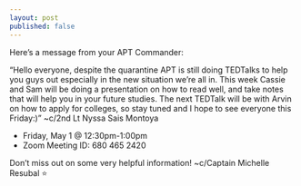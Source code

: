 ```yaml
---
layout: post
published: false
---
```

Here’s a message from your APT Commander:

“Hello everyone, despite the quarantine APT is still doing TEDTalks to help you guys out especially in the new situation we’re all in. This week Cassie and Sam will be doing a presentation on how to read well, and take notes that will help you in your future studies. The next TEDTalk will be with Arvin on how to apply for colleges, so stay tuned and I hope to see everyone this Friday:)”
~c/2nd Lt Nyssa Sais Montoya

- Friday, May 1 @ 12:30pm-1:00pm
- Zoom Meeting ID: 680 465 2420

Don’t miss out on some very helpful information!
~c/Captain Michelle Resubal ⭐️